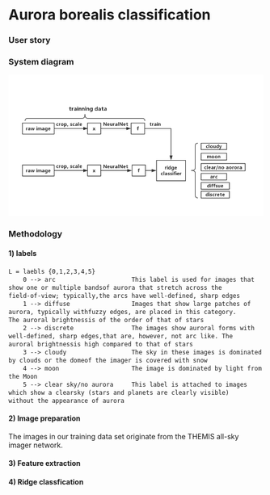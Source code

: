 # Aurora borealis classification
### User story

### System diagram
![Screenshot](dataflow.jpg)
### Methodology
#### 1) labels    
    L = laebls {0,1,2,3,4,5}    
        0 --> arc                     This label is used for images that show one or multiple bandsof aurora that stretch across the                                             field-of-view; typically,the arcs have well-defined, sharp edges
        1 --> diffuse                 Images that show large patches of aurora, typically withfuzzy edges, are placed in this category.                                         The auroral brightnessis of the order of that of stars
        2 --> discrete                The images show auroral forms with well-defined, sharp edges,that are, however, not arc like. The                                         auroral brightnessis high compared to that of stars
        3 --> cloudy                  The sky in these images is dominated by clouds or the domeof the imager is covered with snow
        4 --> moon                    The image is dominated by light from the Moon
        5 --> clear sky/no aurora     This label is attached to images which show a clearsky (stars and planets are clearly visible)                                             without the appearance of aurora
#### 2) Image preparation
The images in our training data set originate from the THEMIS all-sky imager network.

#### 3) Feature extraction

#### 4) Ridge classfication



